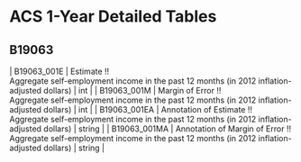 # ACS 1-Year Detailed Tables

## B19063

| B19063_001E | Estimate !!<br>Aggregate self-employment income in the past 12 months (in 2012 inflation-adjusted dollars) | int |
| B19063_001M | Margin of Error !!<br>Aggregate self-employment income in the past 12 months (in 2012 inflation-adjusted dollars) | int |
| B19063_001EA | Annotation of Estimate !!<br>Aggregate self-employment income in the past 12 months (in 2012 inflation-adjusted dollars) | string |
| B19063_001MA | Annotation of Margin of Error !!<br>Aggregate self-employment income in the past 12 months (in 2012 inflation-adjusted dollars) | string |

